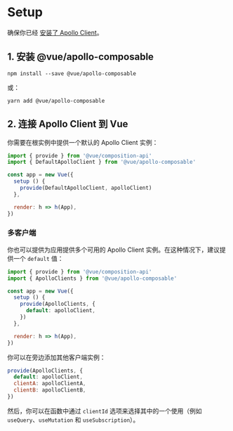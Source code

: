 # Setup

确保你已经 [安装了 Apollo Client](../guide/installation.md)。

## 1. 安装 @vue/apollo-composable

```shell
npm install --save @vue/apollo-composable
```

或：

```shell
yarn add @vue/apollo-composable
```

## 2. 连接 Apollo Client 到 Vue

你需要在根实例中提供一个默认的 Apollo Client 实例：

```js
import { provide } from '@vue/composition-api'
import { DefaultApolloClient } from '@vue/apollo-composable'

const app = new Vue({
  setup () {
    provide(DefaultApolloClient, apolloClient)
  },

  render: h => h(App),
})
```

### 多客户端

你也可以提供为应用提供多个可用的 Apollo Client 实例。在这种情况下，建议提供一个 `default` 值：

```js
import { provide } from '@vue/composition-api'
import { ApolloClients } from '@vue/apollo-composable'

const app = new Vue({
  setup () {
    provide(ApolloClients, {
      default: apolloClient,
    })
  },

  render: h => h(App),
})
```

你可以在旁边添加其他客户端实例：

```js
provide(ApolloClients, {
  default: apolloClient,
  clientA: apolloClientA,
  clientB: apolloClientB,
})
```

然后，你可以在函数中通过 `clientId` 选项来选择其中的一个使用（例如`useQuery`、`useMutation` 和 `useSubscription`）。
